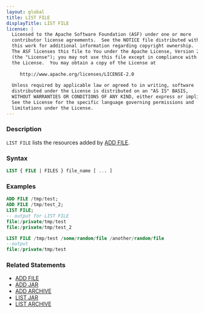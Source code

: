 ```yaml
---
layout: global
title: LIST FILE
displayTitle: LIST FILE
license: |
  Licensed to the Apache Software Foundation (ASF) under one or more
  contributor license agreements.  See the NOTICE file distributed with
  this work for additional information regarding copyright ownership.
  The ASF licenses this file to You under the Apache License, Version 2.0
  (the "License"); you may not use this file except in compliance with
  the License.  You may obtain a copy of the License at
 
     http://www.apache.org/licenses/LICENSE-2.0
 
  Unless required by applicable law or agreed to in writing, software
  distributed under the License is distributed on an "AS IS" BASIS,
  WITHOUT WARRANTIES OR CONDITIONS OF ANY KIND, either express or implied.
  See the License for the specific language governing permissions and
  limitations under the License.
---
```


### Description

`LIST FILE` lists the resources added by [ADD FILE](sql-ref-syntax-aux-resource-mgmt-add-file.html).

### Syntax

```sql
LIST { FILE | FILES } file_name [ ... ]
```

### Examples

```sql
ADD FILE /tmp/test;
ADD FILE /tmp/test_2;
LIST FILE;
-- output for LIST FILE
file:/private/tmp/test
file:/private/tmp/test_2

LIST FILE /tmp/test /some/random/file /another/random/file
--output
file:/private/tmp/test
```

### Related Statements

* [ADD FILE](sql-ref-syntax-aux-resource-mgmt-add-file.html)
* [ADD JAR](sql-ref-syntax-aux-resource-mgmt-add-jar.html)
* [ADD ARCHIVE](sql-ref-syntax-aux-resource-mgmt-add-archive.html)
* [LIST JAR](sql-ref-syntax-aux-resource-mgmt-list-jar.html)
* [LIST ARCHIVE](sql-ref-syntax-aux-resource-mgmt-list-archive.html)
